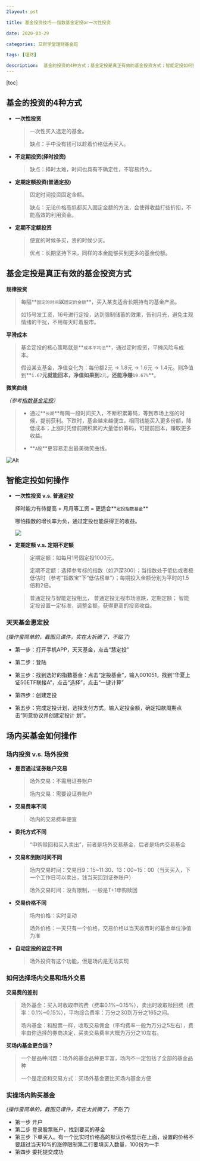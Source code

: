 ```yaml
---
2layout: pst

title: 基金投资技巧——指数基金定投or一次性投资

date: 2020-03-29

categories: 艾财学堂理财基金班

tags: [理财]

description:  基金的投资的4种方式；基金定投是真正有效的基金投资方式；智能定投如何操作；场内投资 v.s. 场外投资；实操场内购买基金
---
```


[toc]

## 基金的投资的4种方式

- **一次性投资**

  > 一次性买入选定的基金。
  >
  > 缺点：手中没有钱可以趁着价格低再买入。

- **不定期投资(择时投资)**

  > 缺点：择时太难，时间也具有不确定性，不容易持久。

- **定期定额投资(普通定投)**

  > 固定时间投资固定金额。
  >
  > 缺点：无论价格高低都买入固定金额的方法，会使得收益打些折扣，不能高效的利用资金。

- **定期不定额投资**

  > 便宜的时候多买，贵的时候少买。
  >
  > 优点：长期坚持下来，同样的本金能够买到更多的基金份额。

## 基金定投是真正有效的基金投资方式

**规律投资**

> 每隔**`固定的时间`**以**`固定的金额`**，买入某支适合长期持有的基金产品。
>
> 如15号发工资，16号进行定投，达到强制储蓄的效果，告别月光，避免主观情绪的干扰，不用每天盯着股市。

**平滑成本**

> 基金定投的核心策略就是**`成本平均法`**，通过定时投资，平摊风险与成本。
>
> 假设某支基金，净值变化为：每份额2元 -> 1.8元 -> 1.6元 -> 1.4元。则净值到**`1.67`**元就能回本，净值如果到**`2元`**，还能净赚**`19.67%`**。

**微笑曲线**

*（参考[指数基金定投]([https://stupid-human.github.io/Blog/%E8%89%BE%E8%B4%A2%E5%AD%A6%E5%A0%82%E7%90%86%E8%B4%A2%E5%B0%8F%E7%99%BD%E8%AF%BE/2020/03/07/%E6%8C%87%E6%95%B0%E5%9F%BA%E9%87%91%E5%AE%9A%E6%8A%95.html](https://stupid-human.github.io/Blog/艾财学堂理财小白课/2020/03/07/指数基金定投.html))）*

>- 通过**`长期`**每隔一段时间买入，不断积累筹码，等到市场上涨的时候，提前获利。下跌时，基金越来越便宜，相同钱能买入更多份额，降低成本；上涨时凭借前期积累的大量低价筹码，可提前回本，赚取更多收益。
>
>- **`A股`**更容易走出最美微笑曲线。

![Alt](https://user-images.githubusercontent.com/35519242/77856111-74f92f00-7227-11ea-94cf-9956bdbfe447.png)

## 智能定投如何操作

- **一次性投资 v.s. 普通定投**

  择时能力有待提高 + 月月等工资 = 更适合**`定投指数基金`**

  哪怕指数的增长率为负，通过定投也能获得正的收益。

  ![](https://user-images.githubusercontent.com/35519242/77856360-349ab080-7229-11ea-84a0-3ccc07b719f2.png)

- **定期定额 v.s. 定期不定额**

  > 定期定额：如每月1号固定投1000元。
  >
  > 定期不定额：选择参考标的指数（如沪深300）；当指数处于低估或者极低估时（参考“指数宝”下“低估榜单”）；每期投入金额分别为平时的1.5倍和2倍。

  > 普通定投与智能定投相比， 普通定投无视市场涨跌，定期定额； 智能定投设置一定标准，调整金额，获得更高的投资收益。

### 天天基金惠定投

*(操作蛮简单的，截图见课件，实在太折腾了，不贴了)*

- 第一步：打开手机APP，天天基金，点击“慧定投”

- 第二步：登陆

- 第三步：找到选好的指数基金：点击“定投基金”，输入001051，找到“华夏上证50ETF联接A”，点击“选择”，点击“一键计算”

- 第四步：创建定投

- 第五步：完成定投计划，选择支付方式，输入定投金额，确定扣款周期点击“同意协议并创建定投计	划”。

## 场内买基金如何操作

### 场内投资 v.s. 场外投资

- **是否通过证券账户交易**

  > 场外交易：不需用证券账户
  >
  > 场内交易：需要设证券账户

- **交易费率不同**

  > 场内的交易费率便宜

- **委托方式不同**

  >“申购赎回和买入卖出”，前者是场外交易基金，后者是场内交易基金

- **交易和到账时间不同**

  >场内交易时间：交易日9：15~11:30、13：00~15：00（当天买入，下一个工作日可以卖出，钱当天回到证券账户）
  >
  >场外交易时间：没有限制，一般是T+1申购赎回

- **交易价格不同**

  >场内价格：实时变动
  >
  >场外价格：一天只有一个价格，交易价格以当天收市时的基金单位净值为准

- **自动定投的设定不同**

  >场外投资有这个功能，但是场内是无法实现

### 如何选择场内交易和场外交易

**交易费的差别**

>场外基金：买入时收取申购费（费率0.1%~0.15%），卖出时收取赎回费（费率：0.1%~0.15%），平均综合费率：万分之30到万分之165之间。
>
>场内基金：和股票一样，收取交易佣金（平均费率一般为万分之5左右），费率由你选择的券商决定，买卖交易费率大概为万分之10左右。

**买场内基金更合适？**

> 一个是品种问题：场外的基金品种更丰富，场内不一定包括了全部的基金品种
>
> 一个是定投和交易方式：买场外基金要比买场内基金方便

### 实操场内购买基金

*(操作蛮简单的，截图见课件，实在太折腾了，不贴了)*

- 第一步 开户
- 第二步 登录股票账户，找到要买的基金
- 第三步 下单买入。有一个比实时价格高的默认价格显示在上面，设置的价格不要超过当天10%的涨停限制第二行要填买入数量，100份为一手
- 第四步 委托提交成功